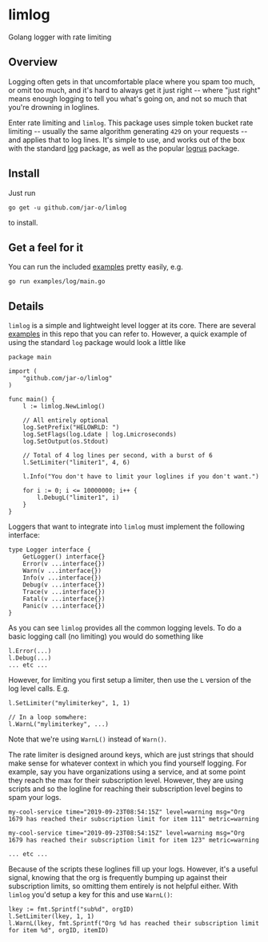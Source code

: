 # limlog
Golang logger with rate limiting

## Overview

Logging often gets in that uncomfortable place where you spam too much, or omit
too much, and it's hard to always get it just right -- where "just right" means
enough logging to tell you what's going on, and not so much that you're drowning
in loglines.

Enter rate limiting and `limlog`. This package uses simple token bucket rate
limiting -- usually the same algorithm generating `429` on your requests -- and
applies that to log lines. It's simple to use, and works out of the box with the
standard [log](https://golang.org/pkg/log/) package, as well as the popular
[logrus](https://github.com/sirupsen/logrus) package.

## Install

Just run

```
go get -u github.com/jar-o/limlog
```

to install.

## Get a feel for it

You can run the included
[examples](https://github.com/jar-o/limlog/blob/master/examples)
pretty easily, e.g.

```
go run examples/log/main.go
```


## Details

`limlog` is a simple and lightweight level logger at its core. There are
several [examples](https://github.com/jar-o/limlog/blob/master/examples) in this
repo that you can refer to. However, a quick example of using the standard `log`
package would look a little like

```
package main

import (
	"github.com/jar-o/limlog"
)

func main() {
	l := limlog.NewLimlog()

	// All entirely optional
	log.SetPrefix("HELOWRLD: ")
	log.SetFlags(log.Ldate | log.Lmicroseconds)
	log.SetOutput(os.Stdout)

	// Total of 4 log lines per second, with a burst of 6
	l.SetLimiter("limiter1", 4, 6)

	l.Info("You don't have to limit your loglines if you don't want.")

	for i := 0; i <= 10000000; i++ {
		l.DebugL("limiter1", i)
	}
}
```

Loggers that want to integrate into `limlog` must implement the following interface:

```
type Logger interface {
	GetLogger() interface{}
	Error(v ...interface{})
	Warn(v ...interface{})
	Info(v ...interface{})
	Debug(v ...interface{})
	Trace(v ...interface{})
	Fatal(v ...interface{})
	Panic(v ...interface{})
}
```

As you can see `limlog` provides all the common logging levels. To do a basic
logging call (no limiting) you would do something like

```
l.Error(...)
l.Debug(...)
... etc ...
```

However, for limiting you first setup a limiter, then use the `L` version of the
log level calls. E.g.

```
l.SetLimiter("mylimiterkey", 1, 1)

// In a loop somwhere:
l.WarnL("mylimiterkey", ...)
```

Note that we're using `WarnL()` instead of `Warn()`.

The rate limiter is designed around keys, which are just strings that should
make sense for whatever context in which you find yourself logging. For example,
say you have organizations using a service, and at some point they reach the
max for their subscription level. However, they are using scripts and so the
logline for reaching their subscription level begins to spam your logs.

```
my-cool-service time="2019-09-23T08:54:15Z" level=warning msg="Org 1679 has reached their subscription limit for item 111" metric=warning

my-cool-service time="2019-09-23T08:54:15Z" level=warning msg="Org 1679 has reached their subscription limit for item 123" metric=warning

... etc ...
```

Because of the scripts these loglines fill up your logs. However, it's a useful
signal, knowing that the org is frequently bumping up against their subscription
limits, so omitting them entirely is not helpful either. With `limlog` you'd
setup a key for this and use `WarnL()`:

```
lkey := fmt.Sprintf("sub%d", orgID)
l.SetLimiter(lkey, 1, 1)
l.WarnL(lkey, fmt.Sprintf("Org %d has reached their subscription limit for item %d", orgID, itemID)
```
